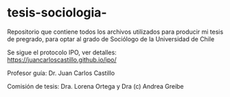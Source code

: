 # tesis-sociologia-

Repositorio que contiene todos los archivos utilizados para producir mi tesis de pregrado, para optar al grado de Sociólogo de la Universidad de Chile

Se sigue el protocolo IPO, ver detalles: https://juancarloscastillo.github.io/ipo/

Profesor guía: Dr. Juan Carlos Castillo

Comisión de tesis: Dra. Lorena Ortega y Dra (c) Andrea Greibe
